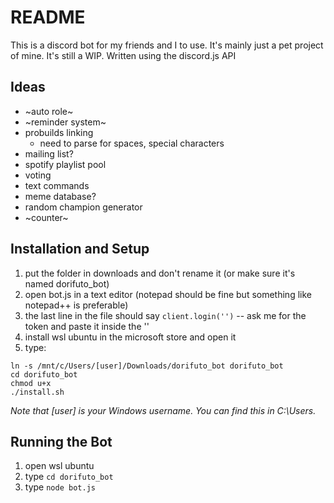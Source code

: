 # README

This is a discord bot for my friends and I to use. It's mainly just a pet
project of mine. It's still a WIP.
Written using the discord.js API

## Ideas

*  ~auto role~
*  ~reminder system~
*  probuilds linking
    + need to parse for spaces, special characters
*  mailing list?
*  spotify playlist pool
*  voting
*  text commands
*  meme database?
*  random champion generator
* ~counter~

## Installation and Setup

1. put the folder in downloads and don't rename it (or make sure it's named dorifuto_bot)
2. open bot.js in a text editor (notepad should be fine but something like notepad++ is preferable)
3. the last line in the file should say `client.login('')` -- ask me for the token and paste it inside the ''
4. install wsl ubuntu in the microsoft store and open it
5. type:

~~~
ln -s /mnt/c/Users/[user]/Downloads/dorifuto_bot dorifuto_bot
cd dorifuto_bot
chmod u+x
./install.sh
~~~

_Note that [user] is your Windows username. You can find this in C:\Users._

## Running the Bot

1. open wsl ubuntu
2. type `cd dorifuto_bot`
3. type  `node bot.js`

